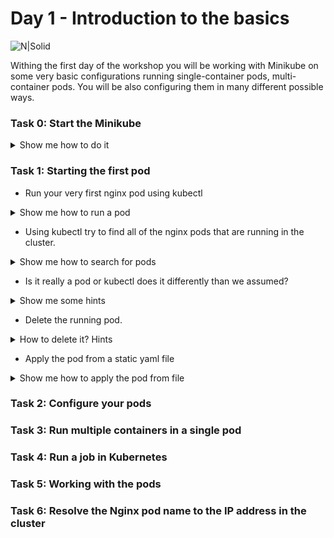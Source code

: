 # Day 1 - Introduction to the basics

![N|Solid](https://www.stratoscale.com/wp-content/uploads/Kubernetes-logo.png)

Withing the first day of the workshop you will be working with Minikube on some very basic configurations running single-container pods, multi-container pods. You will be also configuring them in many different possible ways. 

### Task 0: Start the Minikube

<details><summary>Show me how to do it</summary>
<p>

```sh
minikube start
```

</p>
</details>

### Task 1: Starting the first pod

  - Run your very first nginx pod using kubectl

<details><summary>Show me how to run a pod</summary>
<p>

```sh
kubectl run --image=nginx nginx --port=80
```

</p>
</details>

  - Using kubectl try to find all of the nginx pods that are running in the cluster.

<details><summary>Show me how to search for pods</summary>
<p>

```sh
kubectl get pods
```

</p>
</details>

  - Is it really a pod or kubectl does it differently than we assumed?

<details><summary>Show me some hints</summary>
<p>

```sh
kubectl get deployments
```

</p>
</details>

  - Delete the running pod.

<details><summary>How to delete it? Hints</summary>
<p>

```sh
kubectl delete deployment/nginx
```

</p>
</details>

  - Apply the pod from a static yaml file

<details><summary>Show me how to apply the pod from file</summary>
<p>

```sh
kubectl apply -f nginx-pod.yaml
```

</p>
</details>

### Task 2: Configure your pods


### Task 3: Run multiple containers in a single pod


### Task 4: Run a job in Kubernetes


### Task 5: Working with the pods


### Task 6: Resolve the Nginx pod name to the IP address in the cluster
